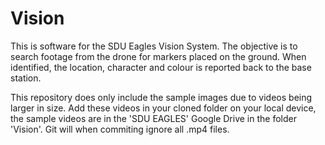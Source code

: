 # Vision
This is software for the SDU Eagles Vision System.
The objective is to search footage from the drone for markers placed on the ground.
When identified, the location, character and colour is reported back to the base station.

This repository does only include the sample images due to videos being larger in size. Add these videos in your cloned folder on your local device, the sample videos are in the 'SDU EAGLES' Google Drive in the folder 'Vision'. Git will when commiting ignore all .mp4 files.
